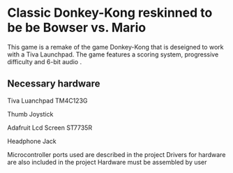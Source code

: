 # Classic Donkey-Kong reskinned to be be Bowser vs. Mario
This game is a remake of the game Donkey-Kong that is deseigned to work with a Tiva Launchpad. The game features a scoring system, progressive difficulty and 6-bit audio .
## Necessary hardware
Tiva Luanchpad TM4C123G

Thumb Joystick

Adafruit Lcd Screen ST7735R

Headphone Jack

Microcontroller ports used are described in the project
Drivers for hardware are also included in the project
Hardware must be assembled by user